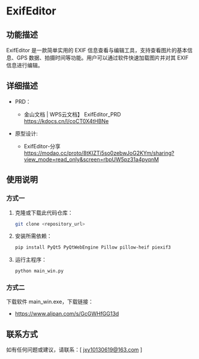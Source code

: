 # ExifEditor

## 功能描述

ExifEditor 是一款简单实用的 EXIF 信息查看与编辑工具，支持查看图片的基本信息、GPS 数据、拍摄时间等功能。用户可以通过软件快速加载图片并对其 EXIF 信息进行编辑。

## 详细描述

- PRD：
  - 金山文档 | WPS云文档】 ExifEditor_PRD https://kdocs.cn/l/coCT0X4tHBNe

- 原型设计:
  - ExifEditor-分享 https://modao.cc/proto/8tKIZTi5so0zebwJoG2KYm/sharing?view_mode=read_only&screen=rbpUW5pz31a4pyqnM 

## 使用说明

### 方式一

1. 克隆或下载此代码仓库：

    ```sh
    git clone <repository_url>
    ```

2. 安装所需依赖：

    ```sh
    pip install PyQt5 PyQtWebEngine Pillow pillow-heif piexif3
    ```

3. 运行主程序：

    ```sh
    python main_win.py
    ```

### 方式二

下载软件 main_win.exe，下载链接：
- https://www.alipan.com/s/GcGWHfGG13d

## 联系方式

如有任何问题或建议，请联系：[ jxy10130619@163.com ]

